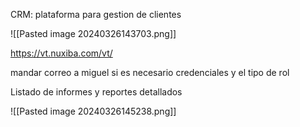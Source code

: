 CRM: plataforma para gestion de clientes

![[Pasted image 20240326143703.png]]

https://vt.nuxiba.com/vt/


mandar correo a miguel si es necesario credenciales y el tipo de rol

Listado de informes y reportes detallados

![[Pasted image 20240326145238.png]]

